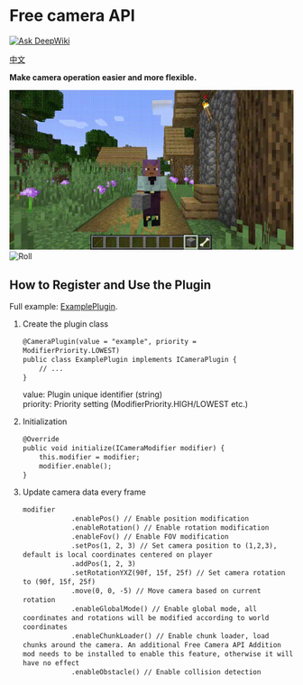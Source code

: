 # Free camera API
[![Ask DeepWiki](https://deepwiki.com/badge.svg)](https://deepwiki.com/AnECanSaiTin/Free-camera-API)

[中文](README_ZH.md)

**Make camera operation easier and more flexible.**

![Dolly zoom](md_resource/zoom.gif)
![Roll](md_resource/roll.gif)

## How to Register and Use the Plugin

Full example: [ExamplePlugin](src/main/java/cn/anecansaitin/freecameraapi/ExamplePlugin.java).

1. Create the plugin class
    ```
    @CameraPlugin(value = "example", priority = ModifierPriority.LOWEST)
    public class ExamplePlugin implements ICameraPlugin {
        // ...
    }
    ```
   value: Plugin unique identifier (string)  
   priority: Priority setting (ModifierPriority.HIGH/LOWEST etc.)

2. Initialization
    ```
    @Override
    public void initialize(ICameraModifier modifier) {
        this.modifier = modifier;
        modifier.enable();
    }
    ```

3. Update camera data every frame
    ```
    modifier
                .enablePos() // Enable position modification
                .enableRotation() // Enable rotation modification
                .enableFov() // Enable FOV modification
                .setPos(1, 2, 3) // Set camera position to (1,2,3), default is local coordinates centered on player
                .addPos(1, 2, 3)
                .setRotationYXZ(90f, 15f, 25f) // Set camera rotation to (90f, 15f, 25f)
                .move(0, 0, -5) // Move camera based on current rotation
                .enableGlobalMode() // Enable global mode, all coordinates and rotations will be modified according to world coordinates
                .enableChunkLoader() // Enable chunk loader, load chunks around the camera. An additional Free Camera API Addition mod needs to be installed to enable this feature, otherwise it will have no effect
                .enableObstacle() // Enable collision detection
    ```

